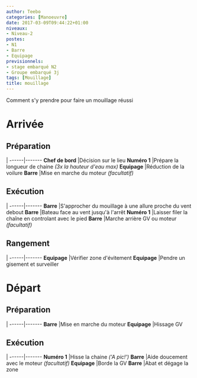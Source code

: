 ```yaml
---
author: Teebo
categories: [Manoeuvre]
date: 2017-03-09T09:44:22+01:00
niveaux:
- Niveau-2
postes:
- N1
- Barre
- Equipage
previsionnels:
- stage embarqué N2
- Groupe embarqué 3j
tags: [Mouillage]
title: mouillage
---
```

Comment s'y prendre pour faire un mouillage réussi
<!--more-->
# Arrivée
## Préparation
 |
------|-------
**Chef de bord** |Décision sur le lieu
**Numéro 1** |Prépare la longueur de chaine _(3x la hauteur d'eau max)_
**Equipage** |Réduction de la voilure
**Barre** |Mise en marche du moteur _(facultatif)_

## Exécution
 |
------|-------
**Barre** |S'approcher du mouillage à une allure proche du vent debout
**Barre** |Bateau face au vent jusqu'à l'arrêt
**Numéro 1** |Laisser filer la chaîne en controlant avec le pied
**Barre** |Marche arrière GV ou moteur _(facultatif)_

## Rangement
 |
------|-------
**Equipage** |Vérifier zone d'évitement
**Equipage** |Pendre un gisement et surveiller

# Départ
## Préparation
 |
------|-------
**Barre** |Mise en marche du moteur
**Equipage** |Hissage GV

## Exécution
 |
------|-------
**Numéro 1** |Hisse la chaine _('A pic!')_
**Barre** |Aide doucement avec le moteur _(facultatif)_
**Equipage** |Borde la GV
**Barre** |Abat et dégage la zone
